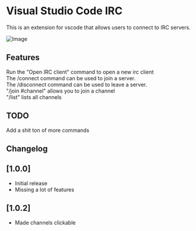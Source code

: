 # Visual Studio Code IRC
This is an extension for vscode that allows users to connect to IRC servers.

![Image](https://i.imgur.com/RBOMA7Q.png)

## Features

Run the "Open IRC client" command to open a new irc client <br />
The /connect command can be used to join a server.<br />
The /disconnect command can be used to leave a server.<br /> 
"/join #channel" allows you to join a channel<br />
"/list" lists all channels<br />

## TODO
Add a shit ton of more commands

## Changelog

## [1.0.0]

- Initial release
- Missing a lot of features

## [1.0.2]

- Made channels clickable

